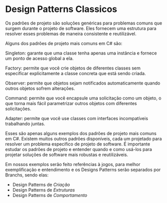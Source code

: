 # Design Patterns Classicos
Os padrões de projeto são soluções genéricas para problemas comuns que surgem durante o projeto de software. Eles fornecem uma estrutura para resolver esses problemas de maneira consistente e reutilizável.

Alguns dos padrões de projeto mais comuns em C# são:

Singleton: garante que uma classe tenha apenas uma instância e fornece um ponto de acesso global a ela.

Factory: permite que você crie objetos de diferentes classes sem especificar explicitamente a classe concreta que está sendo criada.

Observer: permite que objetos sejam notificados automaticamente quando outros objetos sofrem alterações.

Command: permite que você encapsule uma solicitação como um objeto, o que torna mais fácil parametrizar outros objetos com diferentes solicitações.

Adapter: permite que você use classes com interfaces incompatíveis trabalhando juntas.

Esses são apenas alguns exemplos dos padrões de projeto mais comuns em C#. Existem muitos outros padrões disponíveis, cada um projetado para resolver um problema específico de projeto de software. É importante estudar os padrões de projeto e entender quando e como usá-los para projetar soluções de software mais robustas e reutilizáveis.

Em nossos exemplos serão feito referências à jogos, para melhor exemplificação e entendimento e os Designs Patterns serão separados por Branchs, sendo elas:
- Design Patterns de _Criação_
- Design Patterns de _Extruturas_
- Design Patterns de _Comportamento_
